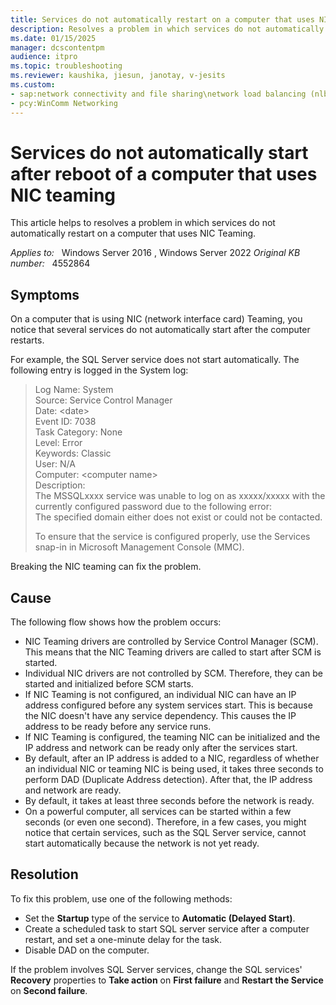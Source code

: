 ```yaml
---
title: Services do not automatically restart on a computer that uses NIC Teaming
description: Resolves a problem in which services do not automatically restart on a computer that uses NIC Teaming.
ms.date: 01/15/2025
manager: dcscontentpm
audience: itpro
ms.topic: troubleshooting
ms.reviewer: kaushika, jiesun, janotay, v-jesits
ms.custom:
- sap:network connectivity and file sharing\network load balancing (nlb)
- pcy:WinComm Networking
---
```

# Services do not automatically start after reboot of a computer that uses NIC teaming

This article helps to resolves a problem in which services do not automatically restart on a computer that uses NIC Teaming.

_Applies to:_ &nbsp; Windows Server 2016  , Windows Server 2022
_Original KB number:_ &nbsp; 4552864

## Symptoms

On a computer that is using NIC (network interface card) Teaming, you notice that several services do not automatically start after the computer restarts.

For example, the SQL Server service does not start automatically. The following entry is logged in the System log:  
> Log Name:      System  
Source:        Service Control Manager  
Date:         \<date>  
Event ID:      7038  
Task Category: None  
Level:         Error  
Keywords:      Classic  
User:          N/A  
Computer:     \<computer name>  
Description:  
The MSSQLxxxx service was unable to log on as xxxxx/xxxxx with the currently configured password due to the following error:  
The specified domain either does not exist or could not be contacted.
>  
> To ensure that the service is configured properly, use the Services snap-in in Microsoft Management Console (MMC).  

Breaking the NIC teaming can fix the problem.

## Cause

The following flow shows how the problem occurs:

- NIC Teaming drivers are controlled by Service Control Manager (SCM). This  means that the NIC Teaming drivers are called to start after SCM is started.
- Individual NIC drivers are not controlled by SCM. Therefore, they can be started and initialized before SCM starts.
- If NIC Teaming is not configured, an individual NIC can have an IP address configured before any system services start. This is because the NIC doesn't have any service dependency. This causes the IP address to be ready before any service runs.
- If NIC Teaming is configured, the teaming NIC can be initialized and the IP address and network can be ready only after the services start.
- By default, after an IP address is added to a NIC, regardless of whether an individual NIC or teaming NIC is being used, it takes three seconds to perform DAD (Duplicate Address detection). After that, the IP address and network are ready.
- By default, it takes at least three seconds before the network is ready.
- On a powerful computer, all services can be started within a few seconds (or even one second). Therefore, in a few cases, you might notice that certain services, such as the SQL Server service, cannot start automatically because the network is not yet ready.

## Resolution

To fix this problem, use one of the following methods:

- Set the **Startup** type of the service to **Automatic (Delayed Start)**.
- Create a scheduled task to start SQL server service after a computer restart, and set a one-minute delay for the task.
- Disable DAD on the computer.
  
If the problem involves SQL Server services, change the SQL services' **Recovery** properties to **Take action** on **First failure** and **Restart the Service** on **Second failure**.
